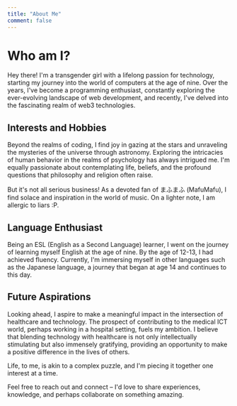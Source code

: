 ```yaml
---
title: "About Me"
comment: false
---
```


# Who am I?

Hey there! I'm a transgender girl with a lifelong passion for technology, starting my journey into the world of computers at the age of nine. Over the years, I've become a programming enthusiast, constantly exploring the ever-evolving landscape of web development, and recently, I've delved into the fascinating realm of web3 technologies.

## Interests and Hobbies

Beyond the realms of coding, I find joy in gazing at the stars and unraveling the mysteries of the universe through astronomy. Exploring the intricacies of human behavior in the realms of psychology has always intrigued me. I'm equally passionate about contemplating life, beliefs, and the profound questions that philosophy and religion often raise.

But it's not all serious business! As a devoted fan of まふまふ (MafuMafu), I find solace and inspiration in the world of music. On a lighter note, I am allergic to liars :P.

## Language Enthusiast

Being an ESL (English as a Second Language) learner, I went on the journey of learning myself English at the age of nine. By the age of 12-13, I had achieved fluency. Currently, I'm immersing myself in other languages such as the Japanese language, a journey that began at age 14 and continues to this day.

## Future Aspirations

Looking ahead, I aspire to make a meaningful impact in the intersection of healthcare and technology. The prospect of contributing to the medical ICT world, perhaps working in a hospital setting, fuels my ambition. I believe that blending technology with healthcare is not only intellectually stimulating but also immensely gratifying, providing an opportunity to make a positive difference in the lives of others.

Life, to me, is akin to a complex puzzle, and I'm piecing it together one interest at a time. 

Feel free to reach out and connect – I'd love to share experiences, knowledge, and perhaps collaborate on something amazing.
